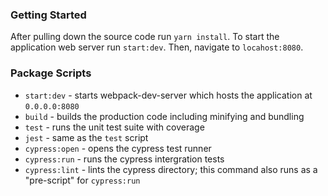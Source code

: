 ### Getting Started

After pulling down the source code run `yarn install`. To start the application web server run `start:dev`. Then, navigate to `locahost:8080`.

### Package Scripts

* `start:dev` - starts webpack-dev-server which hosts the application at `0.0.0.0:8080`
* `build` - builds the production code including minifying and bundling
* `test` - runs the unit test suite with coverage
* `jest` - same as the `test` script
* `cypress:open` - opens the cypress test runner
* `cypress:run` - runs the cypress intergration tests
* `cypress:lint` - lints the cypress directory; this command also runs as a "pre-script" for `cypress:run`
